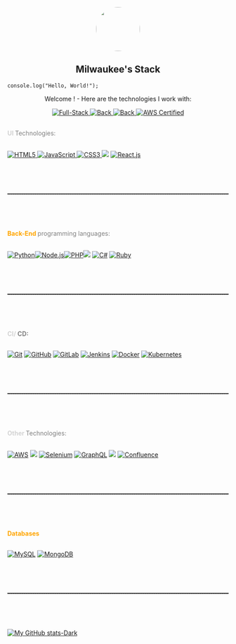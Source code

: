<p align="center">
 <img width="100px" style="border-radius: 50%;" src="https://avatars.githubusercontent.com/u/43237514?s=400&u=34b0bece7b356442f3513e376b3bed8568b38fa0&v=4" align="center" />
 <h2 align="center">Milwaukee's Stack</h2>

```
console.log("Hello, World!");

```

 <p align="center">Welcome ! - Here are the technologies I work with:</p>

</p>
  <p align="center">
    <a href="https://www.linkedin.com/in/milwaukee-m/" target="_blank">
      <img alt="Full-Stack" src="https://img.shields.io/badge/Full--Stack-Yes-green" title="I work with both back-end and front-end technologies" />
    </a>
    <a href="https://www.linkedin.com/in/milwaukee-m/" target="_blank">
      <img alt="Back" src="https://img.shields.io/badge/Back--End-70%25-blue" title="Percentage of my Back-end kind of projects" />
    </a>
    <a href="https://www.linkedin.com/in/milwaukee-m/" target="_blank">
      <img alt="Back" src="https://img.shields.io/badge/Front--End-30%25-orange" title="Percentage of my Front-end kind of projects" />
    </a>
    <a href="https://aws.amazon.com/certification/" target="_blank">
  <img alt="AWS Certified" src="https://img.shields.io/badge/AWS%20Certified-Yes-red?logo=amazon-aws" title="AWS Cloud Practitioner Certified" />
</a>

  </p>



<p>

<div style="color: gray; margin-bottom: 30px; margin-top: 30px;">
   <strong style="color: lightgray;" >
      UI
   </strong> Technologies:
   
   </div>


   <a  href="https://www.linkedin.com/in/milwaukee-m/">
      <img src="https://img.icons8.com/color/60/000000/html-5.png" alt="HTML5"/>
   </a><a  href="https://www.linkedin.com/in/milwaukee-m/">
      <img src="https://img.icons8.com/color/60/000000/javascript.png" alt="JavaScript"/>
   </a><a  href="https://www.linkedin.com/in/milwaukee-m/">
      <img src="https://img.icons8.com/color/60/000000/css3.png" alt="CSS3"/>
   </a><a><img src="https://img.icons8.com/color/60/000000/tailwindcss.png"/></a>
   <a  href="https://www.linkedin.com/in/milwaukee-m/">
      <img src="https://img.icons8.com/color/60/000000/react-native.png" alt="React.js"/></a>


<hr style="margin-top: 80px; margin-bottom: 80px; border-bottom: dashed 1px #3e3e3e;"/>

<div style="color: gray; margin-bottom: 30px;">
   <strong style="color: orange;" >
      Back-End
   </strong> programming languages:
   
   </div>

   <div>

   <a  href="https://www.linkedin.com/in/milwaukee-m/"><img src="https://img.icons8.com/color/60/000000/python.png" alt="Python"/></a><a  href="https://www.linkedin.com/in/milwaukee-m/"><img src="https://img.icons8.com/color/60/nodejs.png" alt="Node.js"/></a><a  href="https://www.linkedin.com/in/milwaukee-m/"><img src="https://img.icons8.com/color/60/000000/php.png" alt="PHP"/></a><a><img src="https://img.icons8.com/fluency/65/nextjs.png"/></a>
   <a  href="https://www.linkedin.com/in/milwaukee-m/"><img src="https://img.icons8.com/color/60/000000/c-sharp-logo.png" alt="C#"/></a>
   <a  href="https://www.linkedin.com/in/milwaukee-m/"><img src="https://img.icons8.com/color/60/000000/ruby-programming-language.png" alt="Ruby"/></a>
   </div>


<hr style="margin-top: 80px; margin-bottom: 80px; border-bottom: dashed 1px #3e3e3e;"/>

<!-- <h3 style="color: #91BC4D;">CI/CD:</h3> -->
<div style="color: gray; margin-bottom: 30px;">
<strong>
   <span style="color: lightgray;" >
      CI/
   </span>CD:
   </strong>
   
   </div>

   <a  href="https://www.linkedin.com/in/milwaukee-m/"><img src="https://img.icons8.com/color/60/000000/git.png" alt="Git"/></a>
   <a  href="https://www.linkedin.com/in/milwaukee-m/"><img src="https://img.icons8.com/color/60/000000/github--v1.png" alt="GitHub"/></a>
   <a  href="https://www.linkedin.com/in/milwaukee-m/"><img src="https://img.icons8.com/color/60/000000/gitlab.png" alt="GitLab"/></a>
   <a  href="https://www.linkedin.com/in/milwaukee-m/"><img src="https://img.icons8.com/color/60/000000/jenkins.png" alt="Jenkins"/></a>
   <a  href="https://www.linkedin.com/in/milwaukee-m/"><img src="https://img.icons8.com/color/60/000000/docker.png" alt="Docker"/></a>
   <a  href="https://www.linkedin.com/in/milwaukee-m/"><img src="https://img.icons8.com/color/60/000000/kubernetes.png" alt="Kubernetes"/></a>
<hr style="margin-top: 80px; margin-bottom: 80px; border-bottom: dashed 1px #3e3e3e;"/>
   
</p>

<!-- <h3 style="color: #91BC4D;">Other Technologies:</h3> -->

<div style="color: gray; margin-bottom: 30px;">

   <strong style="color: lightgray;" >
      Other
   </strong>Technologies:
  
   
   </div>

   <a  href="https://www.linkedin.com/in/milwaukee-m/"><img src="https://img.icons8.com/color/60/000000/amazon-web-services.png" alt="AWS"/></a>
<a  href="https://www.linkedin.com/in/milwaukee-m/"><img src="https://img.icons8.com/color/60/000000/webpack.png"/></a>
<a  href="https://www.linkedin.com/in/milwaukee-m/"><img src="https://img.icons8.com/color/60/000000/selenium-test-automation.png" alt="Selenium"/></a>
   <a  href="https://www.linkedin.com/in/milwaukee-m/"><img src="https://img.icons8.com/color/60/000000/graphql.png" alt="GraphQL"/></a>
<a  href="https://www.linkedin.com/in/milwaukee-m/"><img src="https://img.icons8.com/color/60/000000/jira.png"/></a>
   <a  href="https://www.linkedin.com/in/milwaukee-m/"><img src="https://img.icons8.com/color/60/000000/confluence.png" alt="Confluence"/></a>


<hr style="margin-top: 80px; margin-bottom: 80px; border-bottom: dashed 1px #3e3e3e;"/>


<!-- <h3 style="color: #91BC4D;">Databases:</h3> -->

<div style="color: gray; margin-bottom: 30px;">
   <strong style="color: orange;" >
      Databases
   </strong> 
   
   </div>

   <a  href="https://www.linkedin.com/in/milwaukee-m/"><img src="https://img.icons8.com/color/60/000000/mysql-logo.png" alt="MySQL"/></a>
   <a  href="https://www.linkedin.com/in/milwaukee-m/"><img src="https://img.icons8.com/color/60/000000/mongodb.png" alt="MongoDB"/></a>

<hr style="margin-top: 80px; margin-bottom: 80px; border-bottom: dashed 1px #3e3e3e;"/>


[![My GitHub stats-Dark](https://github-readme-stats.vercel.app/api?username=GitMaebela&show_icons=true&theme=dark#gh-dark-mode-only)](https://www.linkedin.com/in/milwaukee-m/)
